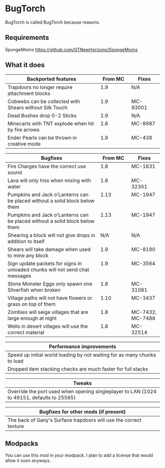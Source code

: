 # BugTorch

BugTorch is called BugTorch because reasons.

## Requirements

SpongeMixins
https://github.com/GTNewHorizons/SpongeMixins

## What it does

<table width="100%">
  <thead>
    <tr>
      <th width="60%">Backported features</th>
      <th width="20%">From MC</th>
      <th width="20%">Fixes</th>
    </tr>
  </thead>
  <tbody>
    <tr>
      <td valign="top">Trapdoors no longer require attachment blocks</td>
      <td valign="top">1.9</td>
      <td valign="top">N/A</td>
    </tr>
    <tr>
      <td valign="top">Cobwebs can be collected with Shears without Silk Touch</td>
      <td valign="top">1.9</td>
      <td valign="top">MC-93001</td>
    </tr>
    <tr>
      <td valign="top">Dead Bushes drop 0-2 Sticks</td>
      <td valign="top">1.9</td>
      <td valign="top">N/A</td>
    </tr>
    <tr>
      <td valign="top">Minecarts with TNT explode when hit by fire arrows</td>
      <td valign="top">1.8</td>
      <td valign="top">MC-8987</td>
    </tr>
    <tr>
      <td valign="top">Ender Pearls can be thrown in creative mode</td>
      <td valign="top">1.9</td>
      <td valign="top">MC-438</td>
    </tr>
  </tbody>
</table>

<table width="100%">
  <thead>
    <tr>
      <th width="60%">Bugfixes</th>
      <th width="20%">From MC</th>
      <th width="20%">Fixes</th>
    </tr>
  </thead>
  <tbody>
    <tr>
      <td valign="top">Fire Charges have the correct use sound</td>
      <td valign="top">1.8</td>
      <td valign="top">MC-1831</td>
    </tr>
    <tr>
      <td valign="top">Lava will only hiss when mixing with water</td>
      <td valign="top">1.8</td>
      <td valign="top">MC-32301</td>
    </tr>
    <tr>
      <td valign="top">Pumpkins and Jack o'Lanterns can be placed without a solid block below them</td>
      <td valign="top">1.13</td>
      <td valign="top">MC-1947</td>
    </tr>
    <tr>
      <td valign="top">Pumpkins and Jack o'Lanterns can be placed without a solid block below them</td>
      <td valign="top">1.13</td>
      <td valign="top">MC-1947</td>
    </tr>
    <tr>
      <td valign="top">Shearing a block will not give drops in addition to itself</td>
      <td valign="top">N/A</td>
      <td valign="top">N/A</td>
    </tr>
    <tr>
      <td valign="top">Shears will take damage when used to mine any block</td>
      <td valign="top">1.9</td>
      <td valign="top">MC-8180</td>
    </tr>
    <tr>
      <td valign="top">Sign update packets for signs in unloaded chunks will not send chat messages</td>
      <td valign="top">1.9</td>
      <td valign="top">MC-3564</td>
    </tr>
    <tr>
      <td valign="top">Stone Monster Eggs only spawn one Silverfish when broken</td>
      <td valign="top">1.8</td>
      <td valign="top">MC-31081</td>
    </tr>
    <tr>
      <td valign="top">Village paths will not have flowers or grass on top of them</td>
      <td valign="top">1.10</td>
      <td valign="top">MC-3437</td>
    </tr>
    <tr>
      <td valign="top">Zombies will seige villages that are large enough at night</td>
      <td valign="top">1.8</td>
      <td valign="top">MC-7432, MC-7488</td>
    </tr>
    <tr>
      <td valign="top">Wells in desert villages will use the correct material</td>
      <td valign="top">1.8</td>
      <td valign="top">MC-32514</td>
    </tr>
  </tbody>
</table>

<table width="100%">
  <thead>
    <tr>
      <th width="100%">Performance improvements</th>
    </tr>
  </thead>
  <tbody>
    <tr>
      <td valign="top">Speed up initial world loading by not waiting for as many chunks to load</td>
    </tr>
    <tr>
      <td valign="top">Dropped item stacking checks are much faster for full stacks</td>
    </tr>
  </tbody>
</table>

<table width="100%">
  <thead>
    <tr>
      <th width="100%">Tweaks</th>
    </tr>
  </thead>
  <tbody>
    <tr>
      <td valign="top">Override the port used when opening singleplayer to LAN (1024 to 49151, defaults to 25565)</td>
    </tr>
  </tbody>
</table>

<table width="100%">
  <thead>
    <tr>
      <th width="100%">Bugfixes for other mods (if present)</th>
    </tr>
  </thead>
  <tbody>
    <tr>
      <td valign="top">The back of Gany's Surface trapdoors will use the correct texture</td>
    </tr>
  </tbody>
</table>

## Modpacks
You can use this mod in your modpack. I plan to add a license that would allow it soon anyways.